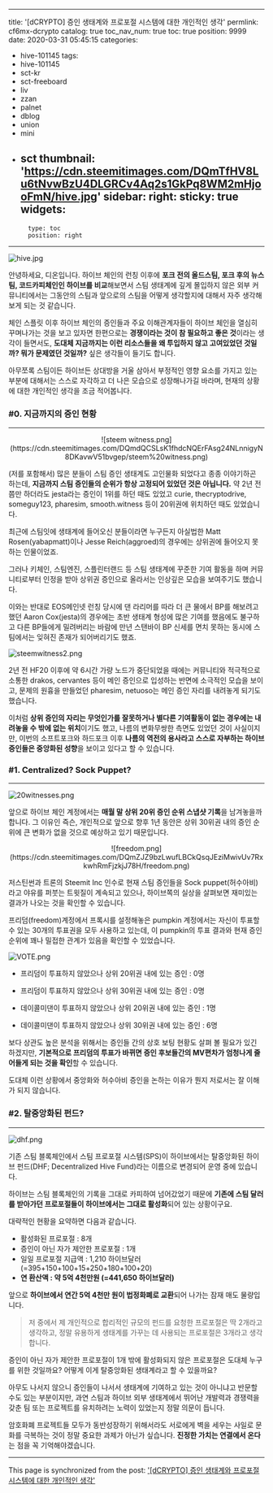 
---
title: '[dCRYPTO] 증인 생태계와 프로포절 시스템에 대한 개인적인 생각'
permlink: cf6mx-dcrypto
catalog: true
toc_nav_num: true
toc: true
position: 9999
date: 2020-03-31 05:45:15
categories:
- hive-101145
tags:
- hive-101145
- sct-kr
- sct-freeboard
- liv
- zzan
- palnet
- dblog
- union
- mini
- sct
thumbnail: 'https://cdn.steemitimages.com/DQmTfHV8Lu6tNvwBzU4DLGRCv4Aq2s1GkPq8WM2mHjooFmN/hive.jpg'
sidebar:
    right:
        sticky: true
widgets:
    -
        type: toc
        position: right
---


![hive.jpg](https://cdn.steemitimages.com/DQmTfHV8Lu6tNvwBzU4DLGRCv4Aq2s1GkPq8WM2mHjooFmN/hive.jpg)

안녕하세요, 디온입니다. 하이브 체인의 런칭 이후에 **포크 전의 올드스팀, 포크 후의 뉴스팀, 코드카피체인인 하이브를 비교**해보면서 스팀 생태계에 깊게 몰입하지 않은 외부 커뮤니티에서는 그동안의 스팀과 앞으로의 스팀을 어떻게 생각할지에 대해서 자주 생각해보게 되는 것 같습니다.

체인 스플릿 이후 하이브 체인의 증인들과 주요 이해관계자들이 하이브 체인을 열심히 꾸며나가는 것을 보고 있자면 한편으로는 **경쟁이라는 것이 참 필요하고 좋은 것**이라는 생각이 들면서도, **도대체 지금까지는 이런 리소스들을 왜 투입하지 않고 고여있었던 것일까? 뭐가 문제였던 것일까?** 싶은 생각들이 들기도 합니다.

아무쪼록 스팀이든 하이브든 상대방을 거울 삼아서 부정적인 영향 요소를 가지고 있는 부분에 대해서는 스스로 자각하고 더 나은 모습으로 성장해나가길 바라며, 현재의 상황에 대한 개인적인 생각을 조금 적어봅니다.


### #0. 지금까지의 증인 현황
---

<center>![steem witness.png](https://cdn.steemitimages.com/DQmdQCSLsK1fhdcNQErFAsg24NLnnigyN8DKavwV51bvgep/steem%20witness.png)</center>

(저를 포함해서) 많은 분들이 스팀 증인 생태계도 고인물화 되었다고 종종 이야기하곤 하는데, **지금까지 스팀 증인들의 순위가 항상 고정되어 있었던 것은 아닙니다.** 약 2년 전쯤만 하더라도 jesta라는 증인이 1위를 하던 때도 있었고 curie, thecryptodrive, someguy123, pharesim, smooth.witness 등이 20위권에 위치하던 때도 있었습니다. 

최근에 스팀잇에 생태계에 들어오신 분들이라면 누구든지 아실법한 Matt Rosen(yabapmatt)이나 Jesse Reich(aggroed)의 경우에는 상위권에 들어오지 못하는 인물이었죠.

그러나 키체인, 스팀엔진, 스플린터랜드 등 스팀 생태계에 꾸준한 기여 활동을 하며 커뮤니티로부터 인정을 받아 상위권 증인으로 올라서는 인상깊은 모습을 보여주기도 했습니다. 

이와는 반대로 EOS메인넷 런칭 당시에 댄 라리머를 따라 더 큰 물에서 BP를 해보려고 했던 Aaron Cox(jesta)의 경우에는 초반 생태계 형성에 많은 기여를 했음에도 불구하고 다른 BP들에게 밀려버리는 바람에 만년 스탠바이 BP 신세를 면치 못하는 동시에 스팀에서는 잊혀진 존재가 되어버리기도 했죠.

![steemwitness2.png](https://cdn.steemitimages.com/DQmcTm1fkhmHwCEuJrv7FedyDxxh69eMYixV36ZBM3hBXJ9/steemwitness2.png)

2년 전 HF20 이후에 약 6시간 가량 노드가 중단되었을 때에는 커뮤니티와 적극적으로 소통한 drakos, cervantes 등이 메인 증인으로 입성하는 반면에 소극적인 모습을 보이고, 문제의 원흉을 만들었던 pharesim, netuoso는 메인 증인 자리를 내려놓게 되기도 했습니다. 

이처럼 **상위 증인의 자리는 무엇인가를 잘못하거나 별다른 기여활동이 없는 경우에는 내려놓을 수 밖에 없는 위치**이기도 했고, 나름의 변화무쌍한 측면도 있었던 것이 사실이지만, 이번의 소프트포크와 하드포크 이후 **나름의 역전의 용사라고 스스로 자부하는 하이브 증인들은 중앙화된 성향**을 보이고 있다고 할 수 있습니다.


### #1. Centralized? Sock Puppet?
---

![20witnesses.png](https://cdn.steemitimages.com/DQmXWPuMvEJh1Vp21UbH8cNUo1oMN4Vs3wtrYkaB6KRerEb/20witnesses.png)

앞으로 하이브 체인 계정에서는 **매월 말 상위 20위 증인 순위 스냅샷 기록**을 남겨놓을까 합니다. 그 이유인 즉슨, 개인적으로 앞으로 향후 1년 동안은 상위 30위권 내의 증인 순위에 큰 변화가 없을 것으로 예상하고 있기 때문입니다.

<center>![freedom.png](https://cdn.steemitimages.com/DQmZJZ9bzLwufLBCkQsqJEziMwivUv7RxkwhRmFjzkjJ78H/freedom.png)</center>

저스틴썬과 트론의 Steemit Inc 인수로 현재 스팀 증인들을 Sock puppet(허수아비)라고 야유를 퍼붓는 트윗질이 계속되고 있으나, 하이브쪽의 실상을 살펴보면 재미있는 결과가 나오는 것을 확인할 수 있습니다.

프리덤(freedom)계정에서 프록시를 설정해놓은 pumpkin 계정에서는 자신이 투표할 수 있는 30개의 투표권을 모두 사용하고 있는데, 이 pumpkin의 투표 결과와 현재 증인 순위에 꽤나 밀접한 관계가 있음을 확인할 수 있었습니다.


![VOTE.png](https://cdn.steemitimages.com/DQmPpSgN9ij8ao1AL8PBwZcNAMShFkAEmF1Xqyfr7xseYNS/VOTE.png)

- 프리덤이 투표하지 않았으나 상위 20위권 내에 있는 증인  : 0명

- 프리덤이 투표하지 않았으나 상위 30위권 내에 있는 증인 : 0명

- 데이콜미댄이 투표하지 않았으나 상위 20위권 내에 있는 증인 : 1명

- 데이콜미댄이 투표하지 않았으나 상위 30위권 내에 있는 증인 : 6명

보다 상관도 높은 분석을 위해서는 증인들 간의 상호 보팅 현황도 살펴 볼 필요가 있긴 하겠지만, **기본적으로 프리덤의 투표가 바뀌면 증인 후보들간의 MV편차가 엄청나게 줄어들게 되는 것을 확인**할 수 있습니다.

도대체 이런 상황에서 중앙화와 허수아비 증인을 논하는 이유가 뭔지 저로서는 잘 이해가 되지 않습니다.

### #2. 탈중앙화된 펀드?
---
![dhf.png](https://cdn.steemitimages.com/DQmWLyXHg6maC8wxzcGmJ5nJndaMBrPNwVDCigfiqhyBLpx/dhf.png)

기존 스팀 블록체인에서 스팀 프로포절 시스템(SPS)이 하이브에서는 탈중앙화된 하이브 펀드(DHF; Decentralized Hive Fund)라는 이름으로 변경되어 운영 중에 있습니다.

하이브는 스팀 블록체인의 기록을 그대로 카피하여 넘어갔었기 때문에 **기존에 스팀 달러를 받아가던 프로포절들이 하이브에서는 그대로 활성화**되어 있는 상황이구요.

대략적인 현황을 요약하면 다음과 같습니다.


- 활성화된 프로포절 : 8개
- 증인이 아닌 자가 제안한 프로포절 : 1개
- 일일 프로포절 지급액 : 1,210 하이브달러(=395+150+100+15+250+180+100+20)
- **연 환산액 : 약 5억 4천만원 (=441,650 하이브달러)**


앞으로 **하이브에서 연간 5억 4천만 원이 법정화폐로 교환**되어 나가는 잠재 매도 물량입니다. 

> 저 중에서 제 개인적으로 합리적인 규모의 펀드를 요청한 프로포절은 딱 2개라고 생각하고, 정말 유용하게 생태계를 가꾸는 데 사용되는 프로포절은 3개라고 생각합니다.


증인이 아닌 자가 제안한 프로포절이 1개 밖에 활성화되지 않은 프로포절은 도대체 누구를 위한 것일까요? 어떻게 이게 탈중앙화된 생태계라고 할 수 있을까요?


아무도 나서지 않으니 증인들이 나서서 생태계에 기여하고 있는 것이 아니냐고 반문할 수도 있는 부분이지만, 과연 스팀과 하이브 외부 생태계에서 뛰어난 개발력과 경쟁력을 갖춘 팀 또는 프로젝트를 유치하려는 노력이 있었는지 정말 의문이 듭니다. 

암호화폐 프로젝트들 모두가 동반성장하기 위해서라도 서로에게 벽을 세우는 사일로 문화를 극복하는 것이 정말 중요한 과제가 아닌가 싶습니다. **진정한 가치는 연결에서 온다**는 점을 꼭 기억해야겠습니다.

- - -

This page is synchronized from the post: ['[dCRYPTO] 증인 생태계와 프로포절 시스템에 대한 개인적인 생각'](https://steemit.com/@donekim/cf6mx-dcrypto)
